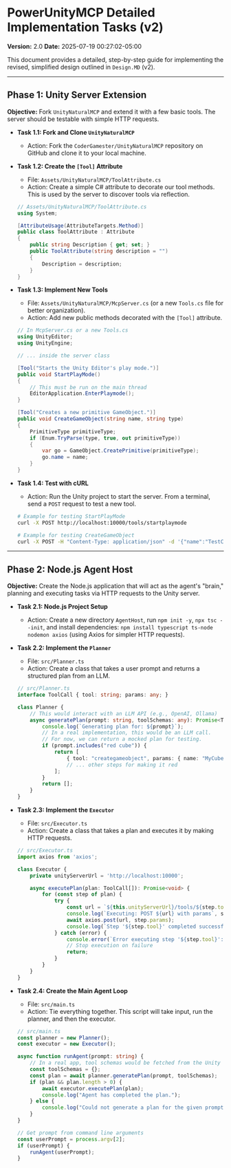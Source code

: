 # PowerUnityMCP Detailed Implementation Tasks (v2)

**Version:** 2.0
**Date:** 2025-07-19 00:27:02-05:00

This document provides a detailed, step-by-step guide for implementing the revised, simplified design outlined in `Design.MD` (v2).

---

## Phase 1: Unity Server Extension

**Objective:** Fork `UnityNaturalMCP` and extend it with a few basic tools. The server should be testable with simple HTTP requests.

*   **Task 1.1: Fork and Clone `UnityNaturalMCP`**
    *   Action: Fork the `CoderGamester/UnityNaturalMCP` repository on GitHub and clone it to your local machine.

*   **Task 1.2: Create the `[Tool]` Attribute**
    *   File: `Assets/UnityNaturalMCP/ToolAttribute.cs`
    *   Action: Create a simple C# attribute to decorate our tool methods. This is used by the server to discover tools via reflection.
    ```csharp
    // Assets/UnityNaturalMCP/ToolAttribute.cs
    using System;

    [AttributeUsage(AttributeTargets.Method)]
    public class ToolAttribute : Attribute
    {
        public string Description { get; set; }
        public ToolAttribute(string description = "")
        {
            Description = description;
        }
    }
    ```

*   **Task 1.3: Implement New Tools**
    *   File: `Assets/UnityNaturalMCP/McpServer.cs` (or a new `Tools.cs` file for better organization).
    *   Action: Add new public methods decorated with the `[Tool]` attribute.
    ```csharp
    // In McpServer.cs or a new Tools.cs
    using UnityEditor;
    using UnityEngine;

    // ... inside the server class

    [Tool("Starts the Unity Editor's play mode.")]
    public void StartPlayMode()
    {
        // This must be run on the main thread
        EditorApplication.EnterPlaymode();
    }

    [Tool("Creates a new primitive GameObject.")]
    public void CreateGameObject(string name, string type)
    {
        PrimitiveType primitiveType;
        if (Enum.TryParse(type, true, out primitiveType))
        {
            var go = GameObject.CreatePrimitive(primitiveType);
            go.name = name;
        }
    }
    ```

*   **Task 1.4: Test with cURL**
    *   Action: Run the Unity project to start the server. From a terminal, send a `POST` request to test a new tool.
    ```bash
    # Example for testing StartPlayMode
    curl -X POST http://localhost:10000/tools/startplaymode

    # Example for testing CreateGameObject
    curl -X POST -H "Content-Type: application/json" -d '{"name":"TestCube", "type":"Cube"}' http://localhost:10000/tools/creategameobject
    ```

---

## Phase 2: Node.js Agent Host

**Objective:** Create the Node.js application that will act as the agent's "brain," planning and executing tasks via HTTP requests to the Unity server.

*   **Task 2.1: Node.js Project Setup**
    *   Action: Create a new directory `AgentHost`, run `npm init -y`, `npx tsc --init`, and install dependencies: `npm install typescript ts-node nodemon axios` (using Axios for simpler HTTP requests).

*   **Task 2.2: Implement the `Planner`**
    *   File: `src/Planner.ts`
    *   Action: Create a class that takes a user prompt and returns a structured plan from an LLM.
    ```typescript
    // src/Planner.ts
    interface ToolCall { tool: string; params: any; }

    class Planner {
        // This would interact with an LLM API (e.g., OpenAI, Ollama)
        async generatePlan(prompt: string, toolSchemas: any): Promise<ToolCall[]> {
            console.log(`Generating plan for: ${prompt}`);
            // In a real implementation, this would be an LLM call.
            // For now, we can return a mocked plan for testing.
            if (prompt.includes("red cube")) {
                return [
                    { tool: "creategameobject", params: { name: "MyCube", type: "Cube" } },
                    // ... other steps for making it red
                ];
            }
            return [];
        }
    }
    ```

*   **Task 2.3: Implement the `Executor`**
    *   File: `src/Executor.ts`
    *   Action: Create a class that takes a plan and executes it by making HTTP requests.
    ```typescript
    // src/Executor.ts
    import axios from 'axios';

    class Executor {
        private unityServerUrl = 'http://localhost:10000';

        async executePlan(plan: ToolCall[]): Promise<void> {
            for (const step of plan) {
                try {
                    const url = `${this.unityServerUrl}/tools/${step.tool.toLowerCase()}`;
                    console.log(`Executing: POST ${url} with params`, step.params);
                    await axios.post(url, step.params);
                    console.log(`Step '${step.tool}' completed successfully.`);
                } catch (error) {
                    console.error(`Error executing step '${step.tool}':`, error.message);
                    // Stop execution on failure
                    return;
                }
            }
        }
    }
    ```

*   **Task 2.4: Create the Main Agent Loop**
    *   File: `src/main.ts`
    *   Action: Tie everything together. This script will take input, run the planner, and then the executor.
    ```typescript
    // src/main.ts
    const planner = new Planner();
    const executor = new Executor();

    async function runAgent(prompt: string) {
        // In a real app, tool schemas would be fetched from the Unity server
        const toolSchemas = {}; 
        const plan = await planner.generatePlan(prompt, toolSchemas);
        if (plan && plan.length > 0) {
            await executor.executePlan(plan);
            console.log("Agent has completed the plan.");
        } else {
            console.log("Could not generate a plan for the given prompt.");
        }
    }

    // Get prompt from command line arguments
    const userPrompt = process.argv[2];
    if (userPrompt) {
        runAgent(userPrompt);
    }
    ```

